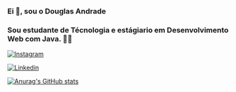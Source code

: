 ### Ei 🖖, sou o Douglas Andrade
### Sou estudante de Técnologia e estágiario em Desenvolvimento Web com Java. 🧑‍🎓
[![Instagram](https://img.shields.io/badge/Instagram-E4405F?style=for-the-badge&logo=instagram&logoColor=white)](https://www.instagram.com/douglas.severa/)

[![Linkedin](https://img.shields.io/badge/LinkedIn-0077B5?style=for-the-badge&logo=linkedin&logoColor=white)](https://www.linkedin.com/in/douglas-andrade-162979193?lipi=urn%3Ali%3Apage%3Ad_flagship3_profile_view_base_contact_details%3Bgc5jTw3AQcy5y5EZsJScoA%3D%3D)

[![Anurag's GitHub stats](https://github-readme-stats.vercel.app/api?username=Douglas-Andrade-Severa)](https://github.com/Douglas-Andrade-Severa/github-readme-stats)
